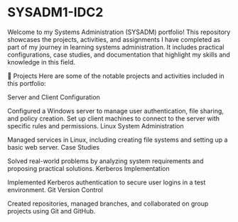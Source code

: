 # SYSADM1-IDC2

Welcome to my Systems Administration (SYSADM) portfolio! This repository showcases the projects, activities, and assignments I have completed as part of my journey in learning systems administration. It includes practical configurations, case studies, and documentation that highlight my skills and knowledge in this field.

🚀 Projects
Here are some of the notable projects and activities included in this portfolio:

Server and Client Configuration

Configured a Windows server to manage user authentication, file sharing, and policy creation.
Set up client machines to connect to the server with specific rules and permissions.
Linux System Administration

Managed services in Linux, including creating file systems and setting up a basic web server.
Case Studies

Solved real-world problems by analyzing system requirements and proposing practical solutions.
Kerberos Implementation

Implemented Kerberos authentication to secure user logins in a test environment.
Git Version Control

Created repositories, managed branches, and collaborated on group projects using Git and GitHub.

